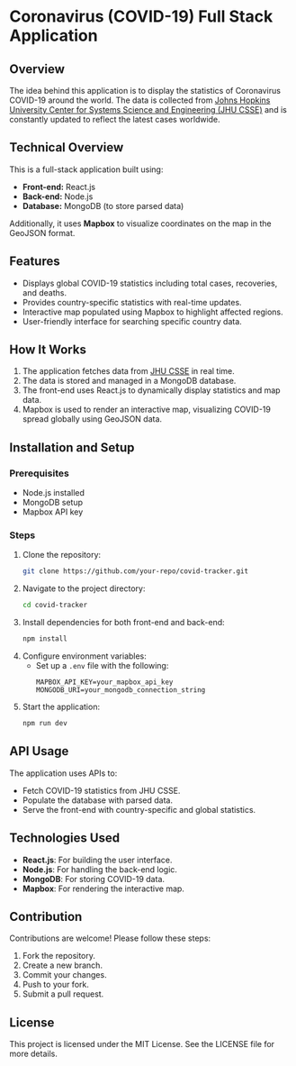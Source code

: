 # Coronavirus (COVID-19) Full Stack Application

## Overview
The idea behind this application is to display the statistics of Coronavirus COVID-19 around the world. The data is collected from [Johns Hopkins University Center for Systems Science and Engineering (JHU CSSE)](https://github.com/CSSEGISandData/COVID-19) and is constantly updated to reflect the latest cases worldwide.

## Technical Overview
This is a full-stack application built using:

- **Front-end:** React.js
- **Back-end:** Node.js
- **Database:** MongoDB (to store parsed data)

Additionally, it uses **Mapbox** to visualize coordinates on the map in the GeoJSON format.

## Features
- Displays global COVID-19 statistics including total cases, recoveries, and deaths.
- Provides country-specific statistics with real-time updates.
- Interactive map populated using Mapbox to highlight affected regions.
- User-friendly interface for searching specific country data.

## How It Works
1. The application fetches data from [JHU CSSE](https://github.com/CSSEGISandData/COVID-19) in real time.
2. The data is stored and managed in a MongoDB database.
3. The front-end uses React.js to dynamically display statistics and map data.
4. Mapbox is used to render an interactive map, visualizing COVID-19 spread globally using GeoJSON data.

## Installation and Setup
### Prerequisites
- Node.js installed
- MongoDB setup
- Mapbox API key

### Steps
1. Clone the repository:
   ```bash
   git clone https://github.com/your-repo/covid-tracker.git
   ```
2. Navigate to the project directory:
   ```bash
   cd covid-tracker
   ```
3. Install dependencies for both front-end and back-end:
   ```bash
   npm install
   ```
4. Configure environment variables:
   - Set up a `.env` file with the following:
     ```env
     MAPBOX_API_KEY=your_mapbox_api_key
     MONGODB_URI=your_mongodb_connection_string
     ```
5. Start the application:
   ```bash
   npm run dev
   ```

## API Usage
The application uses APIs to:
- Fetch COVID-19 statistics from JHU CSSE.
- Populate the database with parsed data.
- Serve the front-end with country-specific and global statistics.

## Technologies Used
- **React.js**: For building the user interface.
- **Node.js**: For handling the back-end logic.
- **MongoDB**: For storing COVID-19 data.
- **Mapbox**: For rendering the interactive map.

## Contribution
Contributions are welcome! Please follow these steps:
1. Fork the repository.
2. Create a new branch.
3. Commit your changes.
4. Push to your fork.
5. Submit a pull request.

## License
This project is licensed under the MIT License. See the LICENSE file for more details.

